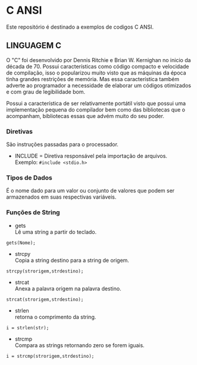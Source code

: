 # C ANSI
Este repositório é destinado a exemplos de codigos C ANSI.

## LINGUAGEM C

O "C" foi desenvolvido por Dennis Ritchie e Brian W. Kernighan no inicio da década de 70. Possui características como código compacto e velocidade de compilação, isso o popularizou muito visto que as máquinas da época tinha grandes restrições de memória. Mas essa característica também adverte ao programador a necessidade de elaborar um códigos otimizados e com grau de legibilidade bom.

Possui a característica de ser relativamente portátil visto que possui uma implementação pequena do compilador bem como das bibliotecas que o acompanham, bibliotecas essas que advém muito do seu poder.

### Diretivas
São instruções passadas para o processador.

*  INCLUDE = Diretiva responsável pela importação de arquivos. <br>
Exemplo: 
``` #include <stdio.h> ```

### Tipos de Dados
É o nome dado para um valor ou conjunto de valores que podem ser armazenados em suas respectivas variáveis. 

### Funções de String
* gets <br>
Lê uma string a partir do teclado.
```
gets(Nome);
```


* strcpy <br>
Copia a string destino para a string de origem.
```
strcpy(strorigem,strdestino);
```
* strcat <br>
Anexa a palavra origem na palavra destino.
```
strcat(strorigem,strdestino);
```
* strlen <br>
retorna o comprimento da string.
```
i = strlen(str);
```

* strcmp <br>
Compara as strings retornando zero se forem iguais.
```
i = strcmp(strorigem,strdestino);
```

